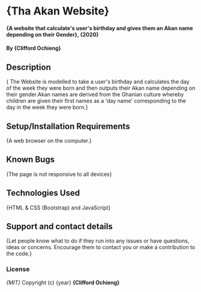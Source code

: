 # {Tha Akan Website}
#### {A website that calculate's user's birthday and gives them an Akan name depending on their Gender}, {2020}
#### By **{Clifford Ochieng}**
## Description
{ The Website is modelled to  take a user's birthday and calculates the day of the week they were born and then outputs their Akan name depending on their gender.Akan names are derived from the Ghanian culture whereby children are given their first names as a 'day name' corresponding to the day in the week they were born.}
## Setup/Installation Requirements
{A web browser on the computer.}
## Known Bugs
{The page is not responsive to all devices}
## Technologies Used
{HTML & CSS (Bootstrap) and JavaScript}
## Support and contact details
{Let people know what to do if they run into any issues or have questions, ideas or concerns.
Encourage them to contact you or make a contribution to the code.}
### License
*{MIT}*
Copyright (c) {year} **{Clifford Ochieng}**